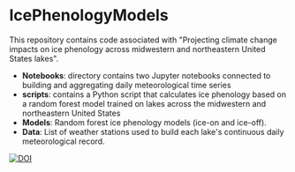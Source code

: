 # IcePhenologyModels
This repository contains code associated with "Projecting climate change impacts
on ice phenology across midwestern and northeastern United States lakes".

- **Notebooks**: directory contains two Jupyter notebooks connected to building and aggregating daily meteorological time series
- **scripts**: contains a Python script that calculates ice phenology based on a random forest model trained on lakes across the midwestern and northeastern United States 
- **Models**: Random forest ice phenology models (ice-on and ice-off).
- **Data**: List of weather stations used to build each lake's continuous daily meteorological record.


[![DOI](https://zenodo.org/badge/631721853.svg)](https://zenodo.org/badge/latestdoi/631721853)



